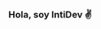 ### Hola, soy IntiDev  :v:

<!--
**IntiDev/IntiDev** is a ✨ _special_ ✨ repository because its `README.md` (this file) appears on your GitHub profile.

Me desempeño como **Frontend Developer** desde hace poco más de 2 años, me encuentro en la hermosa pero caótica CDMX  :city_sunset:. Actualmente trabajo en *Edenred* :computer:. Busco continuamente el aprendizaje y amo *JS*.

Aquí podrás encontrar parte de los proyectos que he desarrollado desde 2017 cuando comencé mi aventura como Frontend, desde pequeños ejercicios y experimentos :clipboard:, hasta proyecto más robustos :eyeglasses:. 

Si en algo te puedo apoyar me puedes encontrar en [Linkedin](https://www.linkedin.com/in/intidev/) :wink:.

Gracias por darte una vuelta por acá  :smile:. Cambio y fuera  :rocket:
